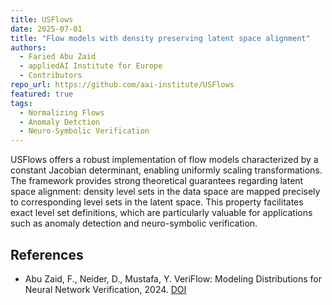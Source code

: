 ```yaml
---
title: USFlows
date: 2025-07-01
title: "Flow models with density preserving latent space alignment"
authors:
  - Faried Abu Zaid
  - appliedAI Institute for Europe 
  - Contributors
repo_url: https://github.com/aai-institute/USFlows
featured: true
tags:
  - Normalizing Flows
  - Anomaly Detction
  - Neuro-Symbolic Verification
---
```


USFlows offers a robust implementation of flow models characterized by a constant Jacobian determinant, enabling uniformly scaling transformations. The framework provides strong theoretical guarantees regarding latent space alignment: density level sets in the data space are mapped precisely to corresponding level sets in the latent space. This property facilitates exact level set definitions, which are particularly valuable for applications such as anomaly detection and neuro-symbolic verification.

## References
  - Abu Zaid, F., Neider, D., Mustafa, Y. VeriFlow: Modeling Distributions for Neural Network Verification, 2024. [DOI](https://arxiv.org/abs/2406.14265)